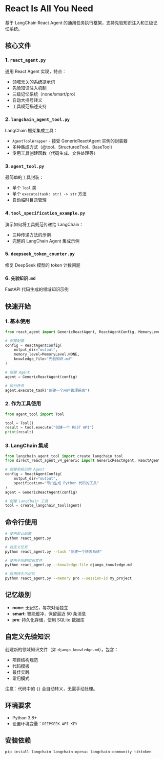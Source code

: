 # React Is All You Need

基于 LangChain React Agent 的通用任务执行框架，支持先验知识注入和三级记忆系统。

## 核心文件

### 1. `react_agent.py`
通用 React Agent 实现，特点：
- 领域无关的系统提示词
- 先验知识注入机制
- 三级记忆系统（none/smart/pro）
- 自动大括号转义
- 工具规范描述支持

### 2. `langchain_agent_tool.py`
LangChain 框架集成工具：
- `AgentToolWrapper` - 接受 GenericReactAgent 实例的封装器
- 多种集成方式（@tool、StructuredTool、BaseTool）
- 专用工具创建函数（代码生成、文件处理等）

### 3. `agent_tool.py`
最简单的工具封装：
- 单个 `Tool` 类
- 单个 `execute(task: str) -> str` 方法
- 自动临时目录管理

### 4. `tool_specification_example.py`
演示如何将工具规范传递给 LangChain：
- 三种传递方法的示例
- 完整的 LangChain Agent 集成示例

### 5. `deepseek_token_counter.py`
修复 DeepSeek 模型的 token 计数问题

### 6. `先验知识.md`
FastAPI 代码生成的领域知识示例

## 快速开始

### 1. 基本使用
```python
from react_agent import GenericReactAgent, ReactAgentConfig, MemoryLevel

# 创建配置
config = ReactAgentConfig(
    output_dir="output",
    memory_level=MemoryLevel.NONE,
    knowledge_file="先验知识.md"
)

# 创建 Agent
agent = GenericReactAgent(config)

# 执行任务
agent.execute_task("创建一个用户管理系统")
```

### 2. 作为工具使用
```python
from agent_tool import Tool

tool = Tool()
result = tool.execute("创建一个 REST API")
print(result)
```

### 3. LangChain 集成
```python
from langchain_agent_tool import create_langchain_tool
from direct_react_agent_v4_generic import GenericReactAgent, ReactAgentConfig

# 创建带规范的 Agent
config = ReactAgentConfig(
    output_dir="output",
    specification="专门生成 Python 代码的工具"
)
agent = GenericReactAgent(config)

# 创建 LangChain 工具
tool = create_langchain_tool(agent)
```

## 命令行使用

```bash
# 使用默认配置
python react_agent.py

# 自定义任务
python react_agent.py --task "创建一个博客系统"

# 使用不同的知识文件
python react_agent.py --knowledge-file django_knowledge.md

# 启用持久化记忆
python react_agent.py --memory pro --session-id my_project
```

## 记忆级别

- **none**: 无记忆，每次对话独立
- **smart**: 智能缓冲，保留最近 50 条消息
- **pro**: 持久化存储，使用 SQLite 数据库

## 自定义先验知识

创建新的领域知识文件（如 `django_knowledge.md`），包含：
- 项目结构规范
- 代码模板
- 最佳实践
- 常用模式

注意：代码中的 `{}` 会自动转义，无需手动处理。

## 环境要求

- Python 3.8+
- 设置环境变量：`DEEPSEEK_API_KEY`

## 安装依赖

```bash
pip install langchain langchain-openai langchain-community tiktoken
```